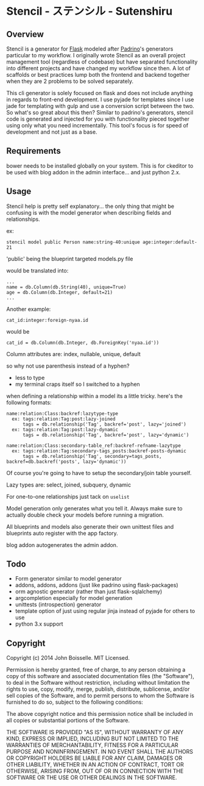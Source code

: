 # Stencil - ステンシル - Sutenshiru

## Overview
Stencil is a generator for [Flask](http://flask.pocoo.org) modeled after 
[Padrino](http://padrinorb.com)'s generators particular to my workflow. I 
originally wrote Stencil as an overall project management tool (regardless of 
codebase) but have separated functionality into different projects and have
changed my workflow since then. A lot of scaffolds or best practices lump both
the frontend and backend together when they are 2 problems to be solved
separately.

This cli generator is solely focused on flask and does not include anything in
regards to front-end development. I use pyjade for templates since I use jade 
for templating with gulp and use a conversion script between the two. So what's
  so great about this then? Similar to padrino's generators,
stencil code is generated and injected for you with functionality pieced
together using only what you need incrementally. This tool's focus is for speed 
of development and not just as a base.

## Requirements
bower needs to be installed globally on your system. This is for ckeditor to be
used with blog addon in the admin interface... and just python 2.x.

## Usage
Stencil help is pretty self explanatory... the only thing that might be confusing
is with the model generator when describing fields and relationships.

ex:
```
stencil model public Person name:string-40:unique age:integer:default-21
```
'public' being the blueprint targeted models.py file

would be translated into:
```
...
name = db.Column(db.String(40), unique=True)
age = db.Column(db.Integer, default=21)
...
```

Another example:
```
cat_id:integer:foreign-nyaa.id
```
would be
```
cat_id = db.Column(db.Integer, db.ForeignKey('nyaa.id'))
```
Column attributes are: index, nullable, unique, default

so why not use parenthesis instead of a hyphen?

- less to type
- my terminal craps itself so I switched to a hyphen

when defining a relationship within a model its a little tricky. here's the 
following formats:

```
name:relation:Class:backref:lazytype-type
  ex: tags:relation:Tag:post:lazy-joined
      tags = db.relationship('Tag', backref='post', lazy='joined')
  ex: tags:relation:Tag:post:lazy-dynamic
      tags = db.relationship('Tag', backref='post', lazy='dynamic')
```
```
name:relation:Class:secondary-table_ref:backref-refname-lazytype
  ex: tags:relation:Tag:secondary-tags_posts:backref-posts-dynamic
      tags = db.relationship('Tag', secondary=tags_posts, backref=db.backref('posts', lazy='dynamic'))
```
Of course you're going to have to setup the secondary/join table yourself.

Lazy types are: select, joined, subquery, dynamic

For one-to-one relationships just tack on `uselist`

Model generation only generates what you tell it. Always make sure to actually
double check your models before running a migration.

All blueprints and models also generate their own unittest files and blueprints
auto register with the app factory.

blog addon autogenerates the admin addon.

## Todo

- Form generator similar to model generator
- addons, addons, addons (just like padrino using flask-packages)
- orm agnostic generator (rather than just flask-sqlalchemy)
- argcompletion especially for model generation
- unittests (introspection) generator
- template option of just using regular jinja instead of pyjade for others to use
- python 3.x support

## Copyright
Copyright (c) 2014 John Boisselle. MIT Licensed.

Permission is hereby granted, free of charge, to any person obtaining a copy of
this software and associated documentation files (the "Software"), to deal in 
the Software without restriction, including without limitation the rights to 
use, copy, modify, merge, publish, distribute, sublicense, and/or sell copies 
of the Software, and to permit persons to whom the Software is furnished to do 
so, subject to the following conditions:

The above copyright notice and this permission notice shall be included in all 
copies or substantial portions of the Software.

THE SOFTWARE IS PROVIDED "AS IS", WITHOUT WARRANTY OF ANY KIND, EXPRESS OR 
IMPLIED, INCLUDING BUT NOT LIMITED TO THE WARRANTIES OF MERCHANTABILITY, 
FITNESS FOR A PARTICULAR PURPOSE AND NONINFRINGEMENT. IN NO EVENT SHALL THE 
AUTHORS OR COPYRIGHT HOLDERS BE LIABLE FOR ANY CLAIM, DAMAGES OR OTHER 
LIABILITY, WHETHER IN AN ACTION OF CONTRACT, TORT OR OTHERWISE, ARISING FROM, 
OUT OF OR IN CONNECTION WITH THE SOFTWARE OR THE USE OR OTHER DEALINGS IN THE 
SOFTWARE.
